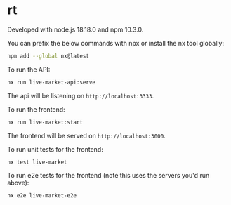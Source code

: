 # rt

Developed with node.js 18.18.0 and npm 10.3.0.

You can prefix the below commands with npx or install the nx tool globally:

```bash
npm add --global nx@latest
```

To run the API:

```bash
nx run live-market-api:serve
```

The api will be listening on `http://localhost:3333`.

To run the frontend:

```bash
nx run live-market:start
```

The frontend will be served on `http://localhost:3000`.

To run unit tests for the frontend:

```bash
nx test live-market
```

To run e2e tests for the frontend (note this uses the servers you'd run above):

```bash
nx e2e live-market-e2e
```
